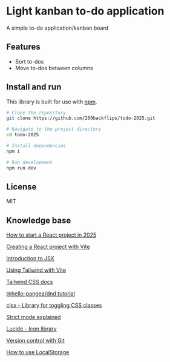 # Light kanban to-do application

A simple to-do application/kanban board

## Features

- Sort to-dos
- Move to-dos between columns

## Install and run

This library is built for use with [npm](https://www.npmjs.com/).

```bash
# Clone the repository
git clone https://github.com/200backflips/todo-2025.git

# Navigate to the project directory
cd todo-2025

# Install dependencies
npm i

# Run development
npm run dev
```

## License

MIT

## Knowledge base

[How to start a React project in 2025](https://www.robinwieruch.de/react-starter/)

[Creating a React project with Vite](https://vite.dev/guide/)

[Introduction to JSX](https://legacy.reactjs.org/docs/introducing-jsx.html)

[Using Tailwind with Vite](https://tailwindcss.com/docs/installation/using-vite)

[Tailwind CSS docs](https://tailwindcss.com/docs/styling-with-utility-classes)

[@hello-pangea/dnd tutorial](https://egghead.io/lessons/react-course-introduction-beautiful-and-accessible-drag-and-drop-with-react-beautiful-dnd)

[clsx - Library for toggling CSS classes](https://www.npmjs.com/package/clsx)

[Strict mode explained](https://react.dev/reference/react/StrictMode)

[Lucide - Icon library](https://lucide.dev/)

[Version control with Git](https://git-scm.com/book/ms/v2/Getting-Started-About-Version-Control)

[How to use LocalStorage](https://www.freecodecamp.org/news/use-local-storage-in-modern-applications/)
